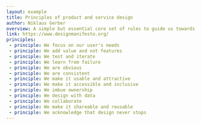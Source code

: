 ```yaml
---
layout: example
title: Principles of product and service design
author: Niklaus Gerber
overview: A simple but essential core set of rules to guide us towards better solutions.
link: https://www.designmanifesto.org/
principles:
 - principle: We focus on our user's needs
 - principle: We add value and not features
 - principle: We test and iterate
 - principle: We learn from failure
 - principle: We are obvious
 - principle: We are consistent
 - principle: We make it usable and attractive
 - principle: We make it accessible and inclusive
 - principle: We imbue ownership
 - principle: We design with data
 - principle: We collaborate
 - principle: We make it shareable and reusable
 - principle: We acknowledge that design never stops
---
```

